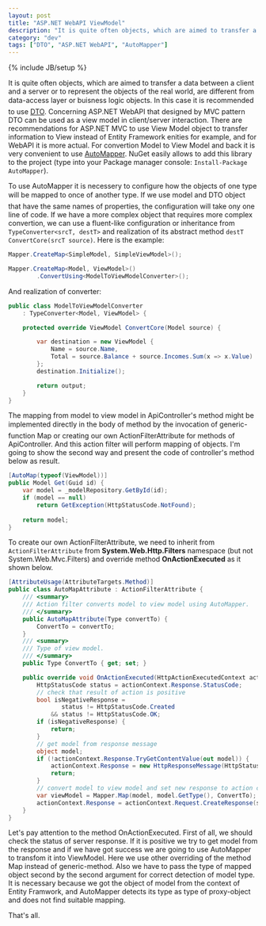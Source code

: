 ```yaml
---
layout: post
title: "ASP.NET WebAPI ViewModel"
description: "It is quite often objects, which are aimed to transfer a data between a client and a server or to represent the objects of the real world, are different from data-access layer or buisness logic objects. In this case it is recommended to use DTO. Concerning ASP.NET WebAPI that designed by MVC pattern DTO can be used as a view model in client/server interaction. There are recommendations for ASP.NET MVC to use View Model object to transfer information to View instead of Entity Framework enities for example, and for WebAPI it is more actual. For convertion Model to View Model and back it is very convenient to use AutoMapper. NuGet easily allows to add this library to the project (type into your Package manager console: Install-Package AutoMapper)."
category: "dev"
tags: ["DTO", "ASP.NET WebAPI", "AutoMapper"]
---
```

{% include JB/setup %}

It is quite often objects, which are aimed to transfer a data between a client and a server or to represent the objects of the real world, are different from data-access layer or buisness logic objects. In this case it is recommended to use [DTO][dto]. Concerning ASP.NET WebAPI that designed by MVC pattern DTO can be used as a view model in client/server interaction. There are recommendations for ASP.NET MVC to use View Model object to transfer information to View instead of Entity Framework enities for example, and for WebAPI it is more actual. For convertion Model to View Model and back it is very convenient to use [AutoMapper][am]. NuGet easily allows to add this library to the project (type into your Package manager console: `Install-Package AutoMapper`).

To use AutoMapper it is necessery to configure how the objects of one type will be mapped to once of another type. If we use model and DTO object that have the same names of properties, the configuration will take ony one line of code. If we have a more complex object that requires more complex convertion, we can use a fluent-like configuration or inheritance from `TypeConverter<srcT, destT>` and realization of its abstract method `destT ConvertCore(srcT source)`. Here is the example:

```csharp
Mapper.CreateMap<SimpleModel, SimpleViewModel>();

Mapper.CreateMap<Model, ViewModel>()
        .ConvertUsing<ModelToViewModelConverter>();
```

And realization of converter:

```csharp
public class ModelToViewModelConverter 
    : TypeConverter<Model, ViewModel> {

    protected override ViewModel ConvertCore(Model source) {

        var destination = new ViewModel {
            Name = source.Name,
            Total = source.Balance + source.Incomes.Sum(x => x.Value)
        };
        destination.Initialize();

        return output;
    }
}
```

The mapping from model to view model in ApiController's method might be implemented directly in the body of method by the invocation of generic-function Map or creating our own ActionFilterAttribute for methods of ApiController. And this action filter will perform mapping of objects. I'm going to show the second way and present the code of controller's method below as result.

```csharp
[AutoMap(typeof(ViewModel))]                         
public Model Get(Guid id) {                           
    var model = _modelRepository.GetById(id);        
    if (model == null)                               
        return GetException(HttpStatusCode.NotFound);
                                                     
    return model;                                    
}
```

To create our own ActionFilterAttribute, we need to inherit from `ActionFilterAttribute` from **System.Web.Http.Filters** namespace (but not System.Web.Mvc.Filters) and override method **OnActionExecuted** as it shown below. 

```csharp
[AttributeUsage(AttributeTargets.Method)]
public class AutoMapAttribute : ActionFilterAttribute {
    /// <summary>
    /// Action filter converts model to view model using AutoMapper. 
    /// </summary>
    public AutoMapAttribute(Type convertTo) {
        ConvertTo = convertTo;
    }
    /// <summary>
    /// Type of view model.
    /// </summary>
    public Type ConvertTo { get; set; }

    public override void OnActionExecuted(HttpActionExecutedContext actionContext) {
        HttpStatusCode status = actionContext.Response.StatusCode;
        // check that result of action is positive
        bool isNegativeResponse =
               status != HttpStatusCode.Created
            && status != HttpStatusCode.OK;
        if (isNegativeResponse) {
            return;
        }
        // get model from response message
        object model;
        if (!actionContext.Response.TryGetContentValue(out model)) {
            actionContext.Response = new HttpResponseMessage(HttpStatusCode.InternalServerError);
            return;
        }
        // convert model to view model and set new response to action context
        var viewModel = Mapper.Map(model, model.GetType(), ConvertTo);
        actionContext.Response = actionContext.Request.CreateResponse(status, viewModel);
    }
}
```

Let's pay attention to the method OnActionExecuted. First of all, we should check the status of server response. If it is positive we try to get model from the response and if we have got success we are going to use AutoMapper to transfom it into ViewModel. Here we use other overriding of the method Map instead of generic-method. Also we have to pass the type of mapped object second by the second argument for correct detection of model type. It is necessary because we got the object of model from the context of Entity Framwork, and AutoMapper detects its type as type of proxy-object and does not find suitable mapping.

That's all.

[dto]: http://martinfowler.com/eaaCatalog/dataTransferObject.html
[am]: http://automapper.codeplex.com/